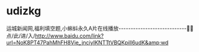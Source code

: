# udizkg
运城新闻网,福利填空题,小蝌蚪永久A片在线播放----------------------------🚴🚴点/此/进/入/http://www.baidu.com/link?url=NoK8PT47PahMhFH8Vie_jnciyIKNTTtVBQKpill6udK&amp;wd

